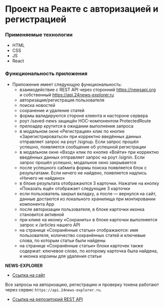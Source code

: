 # Проект на Реакте с авторизацией и регистрацией

### Применяемые технологии

* HTML
* CSS
* JS
* React

### Функциональность приложения

* Приложение имеет следующую функциональность:
    * взаимодействие с REST API через сторонний https://newsapi.org и собственный https://api.24news-explorer.ru
    * авторизация/регистрация пользователя
    * поиска новостей
    * сохранение и удаление статей
    * формы валидируются стороне клиента и настороне сервера
    * роут /saved-news защищён HOC-компонентом ProtectedRoute
    * прелоадер крутится в ожидании выполнения запроса
    * в модальном окне «Регистрация» клик по кнопке «Зарегистрироваться» при корректно введённых данных отправляет запрос на роут /signup. Если запрос прошёл успешно, появляется сообщение об успешной регистрации
    * в модальном окне «Вход» клик по кнопке «Войти» при корректно введённых данных отправляет запрос на роут /signin. Если запрос прошёл успешно, модальное окно закрывается
    * после успешного сабмита формы поиска появляется блок с результатами. Если ничего не найдено, появляется надпись «Ничего не найдено»
    * в блоке результата отображаются 3 карточки. Нажатие на кнопку «Показать ещё» отображает следующие 3 карточки
    * если пользователь закрыл вкладку, а после — вернулся на сайт, данные достаются из локального хранилища при монтировании компонента App
    * после авторизации пользователя, в блоке карточки иконка становится активной
    * при клике на иконку «Сохранить» в блоке карточки выполняется запрос к /articles нашего API
    * на странице «Сохранённые статьи» отображаются: имя пользователя, количество сохранённых статей и ключевые слова, по которым статьи были найдены
    * на странице «Сохранённые статьи» блоки карточек также содержат: ключевое слово, по которому карточка была найдена, и иконка корзины для удаления статьи
    

**NEWS-EXPLORER**

* [Ссылка на сайт](https://24news-explorer.ru)

Все запросы на авторизацию, регистрацию и проверку токена работают через сервис `https://api.24news-explorer.ru`.
* [Ссылка на репозиторий REST API](https://github.com/AleksandrMenshchikov/news-explorer-api)